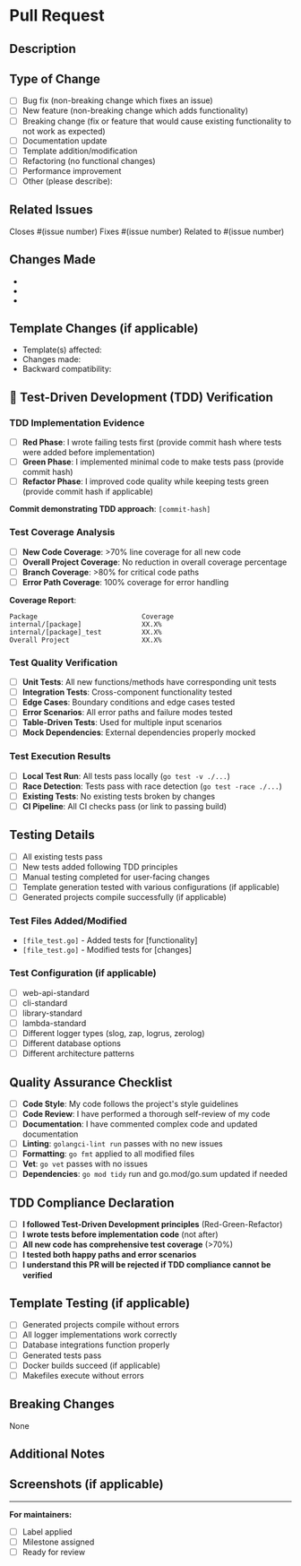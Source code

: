 # Pull Request

## Description
<!-- Provide a brief description of the changes in this PR -->

## Type of Change
<!-- Mark the relevant option with an "x" -->
- [ ] Bug fix (non-breaking change which fixes an issue)
- [ ] New feature (non-breaking change which adds functionality)
- [ ] Breaking change (fix or feature that would cause existing functionality to not work as expected)
- [ ] Documentation update
- [ ] Template addition/modification
- [ ] Refactoring (no functional changes)
- [ ] Performance improvement
- [ ] Other (please describe):

## Related Issues
<!-- Link to any related issues -->
Closes #(issue number)
Fixes #(issue number)
Related to #(issue number)

## Changes Made
<!-- List the specific changes made in this PR -->
- 
- 
- 

## Template Changes (if applicable)
<!-- If this PR modifies templates, please specify which ones and how -->
- Template(s) affected: 
- Changes made: 
- Backward compatibility: 

## 🧪 Test-Driven Development (TDD) Verification
<!-- This section is MANDATORY for all code changes -->

### TDD Implementation Evidence
<!-- Provide evidence that TDD was followed -->
- [ ] **Red Phase**: I wrote failing tests first (provide commit hash where tests were added before implementation)
- [ ] **Green Phase**: I implemented minimal code to make tests pass (provide commit hash)
- [ ] **Refactor Phase**: I improved code quality while keeping tests green (provide commit hash if applicable)

**Commit demonstrating TDD approach**: `[commit-hash]` <!-- Replace with actual commit hash -->

### Test Coverage Analysis
<!-- Provide detailed test coverage information -->
- [ ] **New Code Coverage**: >70% line coverage for all new code
- [ ] **Overall Project Coverage**: No reduction in overall coverage percentage
- [ ] **Branch Coverage**: >80% for critical code paths
- [ ] **Error Path Coverage**: 100% coverage for error handling

**Coverage Report**: 
```
Package                          Coverage
internal/[package]               XX.X%
internal/[package]_test          XX.X%
Overall Project                  XX.X%
```

### Test Quality Verification
<!-- Verify comprehensive testing approach -->
- [ ] **Unit Tests**: All new functions/methods have corresponding unit tests
- [ ] **Integration Tests**: Cross-component functionality tested
- [ ] **Edge Cases**: Boundary conditions and edge cases tested
- [ ] **Error Scenarios**: All error paths and failure modes tested
- [ ] **Table-Driven Tests**: Used for multiple input scenarios
- [ ] **Mock Dependencies**: External dependencies properly mocked

### Test Execution Results
<!-- Confirm all tests pass -->
- [ ] **Local Test Run**: All tests pass locally (`go test -v ./...`)
- [ ] **Race Detection**: Tests pass with race detection (`go test -race ./...`)
- [ ] **Existing Tests**: No existing tests broken by changes
- [ ] **CI Pipeline**: All CI checks pass (or link to passing build)

## Testing Details
<!-- Describe the specific testing performed -->
- [ ] All existing tests pass
- [ ] New tests added following TDD principles
- [ ] Manual testing completed for user-facing changes
- [ ] Template generation tested with various configurations (if applicable)
- [ ] Generated projects compile successfully (if applicable)

### Test Files Added/Modified
<!-- List specific test files -->
- `[file_test.go]` - Added tests for [functionality]
- `[file_test.go]` - Modified tests for [changes]

### Test Configuration (if applicable)
<!-- If testing templates, list the configurations tested -->
- [ ] web-api-standard
- [ ] cli-standard  
- [ ] library-standard
- [ ] lambda-standard
- [ ] Different logger types (slog, zap, logrus, zerolog)
- [ ] Different database options
- [ ] Different architecture patterns

## Quality Assurance Checklist
<!-- Mark completed items with an "x" -->
- [ ] **Code Style**: My code follows the project's style guidelines
- [ ] **Code Review**: I have performed a thorough self-review of my code
- [ ] **Documentation**: I have commented complex code and updated documentation
- [ ] **Linting**: `golangci-lint run` passes with no new issues
- [ ] **Formatting**: `go fmt` applied to all modified files
- [ ] **Vet**: `go vet` passes with no issues
- [ ] **Dependencies**: `go mod tidy` run and go.mod/go.sum updated if needed

## TDD Compliance Declaration
<!-- REQUIRED: Confirm TDD compliance -->
- [ ] **I followed Test-Driven Development principles** (Red-Green-Refactor)
- [ ] **I wrote tests before implementation code** (not after)
- [ ] **All new code has comprehensive test coverage** (>70%)
- [ ] **I tested both happy paths and error scenarios**
- [ ] **I understand this PR will be rejected if TDD compliance cannot be verified**

## Template Testing (if applicable)
<!-- If this PR affects templates, confirm template testing -->
- [ ] Generated projects compile without errors
- [ ] All logger implementations work correctly
- [ ] Database integrations function properly
- [ ] Generated tests pass
- [ ] Docker builds succeed (if applicable)
- [ ] Makefiles execute without errors

## Breaking Changes
<!-- If this introduces breaking changes, describe them here -->
None

## Additional Notes
<!-- Any additional information, context, or screenshots -->

## Screenshots (if applicable)
<!-- Add screenshots to help explain your changes -->

---

**For maintainers:**
- [ ] Label applied
- [ ] Milestone assigned
- [ ] Ready for review